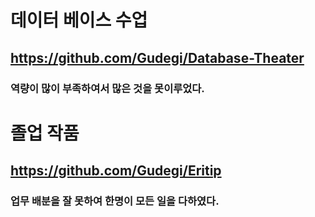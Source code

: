 # 데이터 베이스 수업
## https://github.com/Gudegi/Database-Theater
### 역량이 많이 부족하여서 많은 것을 못이루었다.

# 졸업 작품
## https://github.com/Gudegi/Eritip
### 업무 배분을 잘 못하여 한명이 모든 일을 다하였다.

<!--
**ji-hun-choi/ji-hun-choi** is a ✨ _special_ ✨ repository because its `README.md` (this file) appears on your GitHub profile.

Here are some ideas to get you started:

- 🔭 I’m currently working on ...
- 🌱 I’m currently learning ...
- 👯 I’m looking to collaborate on ...
- 🤔 I’m looking for help with ...
- 💬 Ask me about ...
- 📫 How to reach me: ...
- 😄 Pronouns: ...
- ⚡ Fun fact: ...
-->
